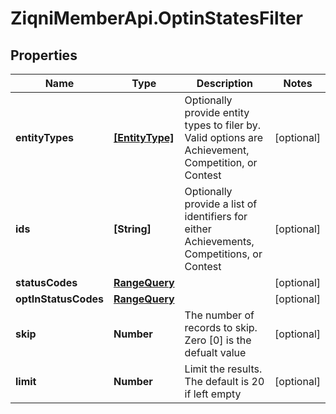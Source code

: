 # ZiqniMemberApi.OptinStatesFilter

## Properties

Name | Type | Description | Notes
------------ | ------------- | ------------- | -------------
**entityTypes** | [**[EntityType]**](EntityType.md) | Optionally provide entity types to filer by. Valid options are Achievement, Competition, or Contest | [optional] 
**ids** | **[String]** | Optionally provide a list of identifiers for either Achievements, Competitions, or Contest | [optional] 
**statusCodes** | [**RangeQuery**](RangeQuery.md) |  | [optional] 
**optInStatusCodes** | [**RangeQuery**](RangeQuery.md) |  | [optional] 
**skip** | **Number** | The number of records to skip. Zero [0] is the defualt value | [optional] 
**limit** | **Number** | Limit the results. The default is 20 if left empty | [optional] 


